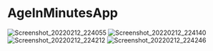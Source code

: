 # AgeInMinutesApp
![Screenshot_20220212_224055](https://user-images.githubusercontent.com/56680878/153731509-6fcb1001-c2c2-43d2-b335-3ad5c761c4a0.png)
![Screenshot_20220212_224140](https://user-images.githubusercontent.com/56680878/153731513-d1d01897-9a1d-4e37-8dfe-87d95a55a6f2.png)
![Screenshot_20220212_224212](https://user-images.githubusercontent.com/56680878/153731514-93c67e9e-4cc0-4249-9a59-2662b7835e4a.png)
![Screenshot_20220212_224246](https://user-images.githubusercontent.com/56680878/153731520-26f5b4ce-9b0d-4f29-b624-c82cf4f1d576.png)
